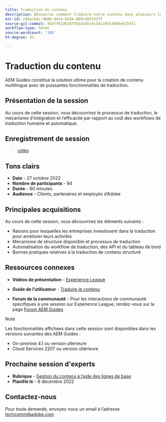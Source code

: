 ```yaml
---
title: Traduction du contenu
description: Découvrez comment traduire votre contenu dans plusieurs langues.
exl-id: c8dacbdc-4b0b-44ca-82d4-889cd83741ff
source-git-commit: 5b3ffb33619755b3a5bc6c541a07b3084e9154f1
workflow-type: tm+mt
source-wordcount: '195'
ht-degree: 4%

---
```


# Traduction du contenu

AEM Guides constitue la solution ultime pour la création de contenu multilingue avec de puissantes fonctionnalités de traduction.

## Présentation de la session

Au cours de cette session, vous découvrirez le processus de traduction, le mécanisme d’intégration et l’efficacité par rapport au coût des workflows de traduction humaine et automatique.

## Enregistrement de session

>[vidéo](https://video.tv.adobe.com/v/3414140/translation-aem-guides?quality=12&learn=on)

## Tons clairs

- **Date** - 27 octobre 2022
- **Nombre de participants** - 94
- **Durée** - 60 minutes
- **Audience** - Clients, partenaires et employés d’Adobe

## Principales acquisitions

Au cours de cette session, vous découvrirez les éléments suivants :
- Raisons pour lesquelles les entreprises investissent dans la traduction pour améliorer leurs activités
- Mécanisme de structure disponible et processus de traduction
- Automatisation du workflow de traduction, des API et du tableau de bord
- Bonnes pratiques relatives à la traduction de contenu structuré

## Ressources connexes

- **Vidéos de présentation** -  [Experience League](https://experienceleague.adobe.com/docs/experience-manager-guides-learn/videos/advanced-user-guide/overview.html?lang=en)

- **Guide de l’utilisateur** - [Traduire le contenu](https://help.adobe.com/en_US/xml-documentation-for-adobe-experience-manager/index.html#t=DXML-master-map%2Ftranslation.html)

- **Forum de la communauté** - Pour les interactions de communauté spécifiques à une session sur Experience League, rendez-vous sur la page [Forum AEM Guides](https://experienceleaguecommunities.adobe.com/t5/experience-manager-guides/bd-p/xml-documentation-discussions)

>[!NOTE]
>
> Les fonctionnalités affichées dans cette session sont disponibles dans les versions suivantes des AEM Guides :
> - On-premise 4.1 ou version ultérieure
> - Cloud Services 2207 ou version ultérieure


## Prochaine session d&#39;experts

- **Rubrique** - [Gestion du contenu à l’aide des lignes de base](baselines-dec22.md)
- **Planifié le** - 8 décembre 2022

## Contactez-nous

Pour toute demande, envoyez-nous un email à l’adresse <techcomm@adobe.com>
